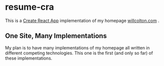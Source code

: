 # resume-cra

This is a [Create React App](https://github.com/facebook/create-react-app) implementation of my homepage [willcolton.com](https://willcolton.com/cra) .

## One Site, Many Implementations

My plan is to have many implementations of my homepage all written in different competing technologies. This one is the first (and only so far) of these implementations.
